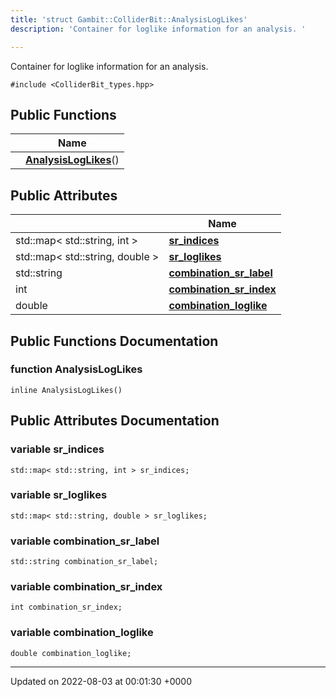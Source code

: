 ```yaml
---
title: 'struct Gambit::ColliderBit::AnalysisLogLikes'
description: 'Container for loglike information for an analysis. '

---
```









Container for loglike information for an analysis. 


`#include <ColliderBit_types.hpp>`

## Public Functions

|                | Name           |
| -------------- | -------------- |
| | **[AnalysisLogLikes](/documentation/code/main/classes/structgambit_1_1colliderbit_1_1analysisloglikes/#function-analysisloglikes)**() |

## Public Attributes

|                | Name           |
| -------------- | -------------- |
| std::map< std::string, int > | **[sr_indices](/documentation/code/main/classes/structgambit_1_1colliderbit_1_1analysisloglikes/#variable-sr-indices)**  |
| std::map< std::string, double > | **[sr_loglikes](/documentation/code/main/classes/structgambit_1_1colliderbit_1_1analysisloglikes/#variable-sr-loglikes)**  |
| std::string | **[combination_sr_label](/documentation/code/main/classes/structgambit_1_1colliderbit_1_1analysisloglikes/#variable-combination-sr-label)**  |
| int | **[combination_sr_index](/documentation/code/main/classes/structgambit_1_1colliderbit_1_1analysisloglikes/#variable-combination-sr-index)**  |
| double | **[combination_loglike](/documentation/code/main/classes/structgambit_1_1colliderbit_1_1analysisloglikes/#variable-combination-loglike)**  |

## Public Functions Documentation

### function AnalysisLogLikes

```
inline AnalysisLogLikes()
```


## Public Attributes Documentation

### variable sr_indices

```
std::map< std::string, int > sr_indices;
```


### variable sr_loglikes

```
std::map< std::string, double > sr_loglikes;
```


### variable combination_sr_label

```
std::string combination_sr_label;
```


### variable combination_sr_index

```
int combination_sr_index;
```


### variable combination_loglike

```
double combination_loglike;
```


-------------------------------

Updated on 2022-08-03 at 00:01:30 +0000